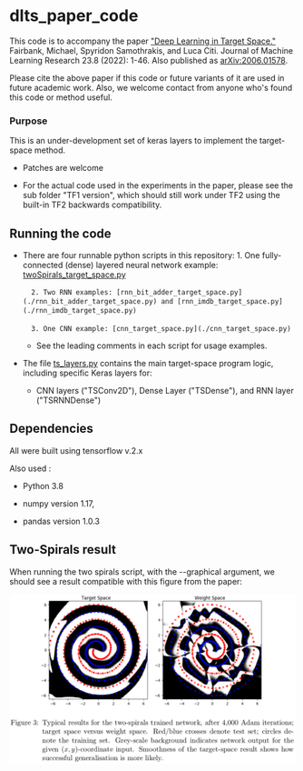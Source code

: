 # dlts_paper_code


This code is to accompany the paper ["Deep Learning in Target Space."](https://jmlr.org/papers/v23/20-040.html) Fairbank, Michael, Spyridon Samothrakis, and Luca Citi. Journal of Machine Learning Research 23.8 (2022): 1-46.   Also published as [arXiv:2006.01578](https://arxiv.org/abs/2006.01578).

Please cite the above paper if this code or future variants of it are used in future academic work.  Also, we welcome contact from anyone who's found this code or method useful.

### Purpose

This is an under-development set of keras layers to implement the target-space method.

- Patches are welcome

- For the actual code used in the experiments in the paper, please see the sub folder "TF1 version", which should still work under TF2 using the built-in TF2 backwards compatibility.

## Running the code

- There are four runnable python scripts in this repository:
        1. One fully-connected (dense) layered neural network example: [twoSpirals_target_space.py](./twoSpirals_target_space.py)
        
        2. Two RNN examples: [rnn_bit_adder_target_space.py](./rnn_bit_adder_target_space.py) and [rnn_imdb_target_space.py](./rnn_imdb_target_space.py)
        
        3. One CNN example: [cnn_target_space.py](./cnn_target_space.py)

    - See the leading comments in each script for usage examples.

- The file [ts_layers.py](./ts_layers.py) contains the main target-space program logic, including specific Keras layers for: 

    - CNN layers ("TSConv2D"), Dense Layer ("TSDense"), and RNN layer ("TSRNNDense")



## Dependencies

All were built using tensorflow v.2.x

Also used :

- Python 3.8

- numpy version 1.17, 

- pandas version 1.0.3 

## Two-Spirals result

When running the two spirals script, with the --graphical argument, we should see a result compatible with this figure from the paper:

![Two-Spirals image](spirals_image.png)
